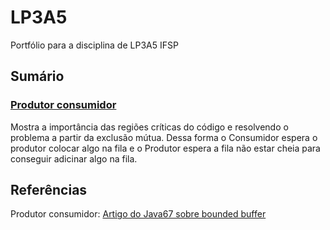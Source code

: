 # LP3A5

Portfólio para a disciplina de LP3A5 IFSP

## Sumário

### [Produtor consumidor](https://github.com/JeffersonBTrindade/LP3A5/tree/main/tarefas/src/main/java/lp3a5/tarefas/prodCons)

Mostra a importância das regiões críticas do código e resolvendo o problema a partir da exclusão mútua. Dessa forma o Consumidor espera o produtor colocar algo na fila e o Produtor espera a fila não estar cheia para conseguir adicinar algo na fila.

## Referências

Produtor consumidor: [Artigo do Java67 sobre bounded buffer](https://www.java67.com/2021/07/how-to-implement-thread-safe-bounded-buffer-in-java.html#ixzz7lMqD4pax)

